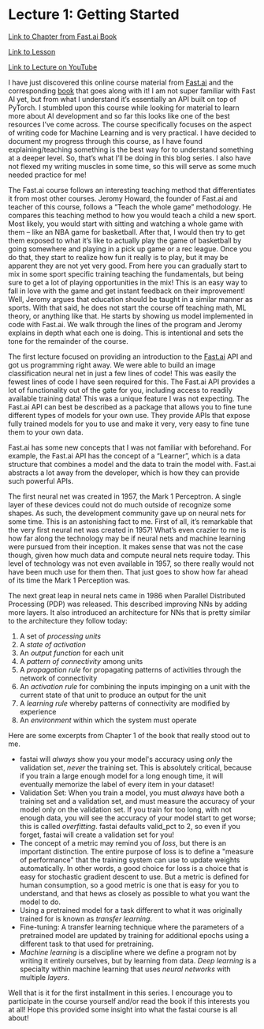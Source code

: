 # Lecture 1: Getting Started

[Link to Chapter from Fast.ai Book](https://colab.research.google.com/github/fastai/fastbook/blob/master/01_intro.ipynb)

[Link to Lesson](https://course.fast.ai/Lessons/lesson1.html)

[Link to Lecture on YouTube](https://youtu.be/8SF_h3xF3cE)

I have just discovered this online course material from [Fast.ai](https://course.fast.ai/) and the corresponding [book](https://course.fast.ai/Resources/book.html) that goes along with it! I am not super familiar with Fast AI yet, but from what I understand it’s essentially an API built on top of PyTorch. I stumbled upon this course while looking for material to learn more about AI development and so far this looks like one of the best resources I’ve come across. The course specifically focuses on the aspect of writing code for Machine Learning and is very practical. I have decided to document my progress through this course, as I have found explaining/teaching something is the best way for to understand something at a deeper level. So, that’s what I’ll be doing in this blog series. I also have not flexed my writing muscles in some time, so this will serve as some much needed practice for me!

The Fast.ai course follows an interesting teaching method that differentiates it from most other courses. Jeromy Howard, the founder of Fast.ai and teacher of this course, follows a “Teach the whole game” methodology. He compares this teaching method to how you would teach a child a new sport. Most likely, you would start with sitting and watching a whole game with them – like an NBA game for basketball. After that, I would then try to get them exposed to what it’s like to actually play the game of basketball by going somewhere and playing in a pick up game or a rec league. Once you do that, they start to realize how fun it really is to play, but it may be apparent they are not yet very good. From here you can gradually start to mix in some sport specific training teaching the fundamentals, but being sure to get a lot of playing opportunities in the mix! This is an easy way to fall in love with the game and get instant feedback on their improvement! Well, Jeromy argues that education should be taught in a similar manner as sports. With that said, he does not start the course off teaching math, ML theory, or anything like that. He starts by showing us model implemented in code with Fast.ai. We walk through the lines of the program and Jeromy explains in depth what each one is doing. This is intentional and sets the tone for the remainder of the course.

The first lecture focused on providing an introduction to the [Fast.ai](http://Fast.ai) API and got us programming right away. We were able to build an image classification neural net in just a few lines of code! This was easily the fewest lines of code I have seen required for this. The Fast.ai API provides a lot of functionality out of the gate for you, including access to readily available training data! This was a unique feature I was not expecting. The Fast.ai API can best be described as a package that allows you to fine tune different types of models for your own use. They provide APIs that expose fully trained models for you to use and make it very, very easy to fine tune them to your own data.

Fast.ai has some new concepts that I was not familiar with beforehand. For example, the Fast.ai API has the concept of a “Learner”, which is a data structure that combines a model and the data to train the model with. Fast.ai abstracts a lot away from the developer, which is how they can provide such powerful APIs.

The first neural net was created in 1957, the Mark 1 Perceptron. A single layer of these devices could not do much outside of recognize some shapes. As such, the development community gave up on neural nets for some time. This is an astonishing fact to me. First of all, it’s remarkable that the very first neural net was created in 1957! What’s even crazier to me is how far along the technology may be if neural nets and machine learning were pursued from their inception. It makes sense that was not the case though, given how much data and compute neural nets require today. This level of technology was not even available in 1957, so there really would not have been much use for them then. That just goes to show how far ahead of its time the Mark 1 Perception was.

The next great leap in neural nets came in 1986 when Parallel Distributed Processing (PDP) was released. This described improving NNs by adding more layers. It also introduced an architecture for NNs that is pretty similar to the architecture they follow today:

1. A set of *processing units*
2. A *state of activation*
3. An *output function* for each unit
4. A *pattern of connectivity* among units
5. A *propagation rule* for propagating patterns of activities through the network of connectivity
6. An *activation rule* for combining the inputs impinging on a unit with the current state of that unit to produce an output for the unit
7. A *learning rule* whereby patterns of connectivity are modified by experience
8. An *environment* within which the system must operate

Here are some excerpts from Chapter 1 of the book that really stood out to me.

- fastai will *always* show you your model's accuracy using *only* the validation set, *never* the training set. This is absolutely critical, because if you train a large enough model for a long enough time, it will eventually memorize the label of every item in your dataset!
- Validation Set: When you train a model, you must *always* have both a training set and a validation set, and must measure the accuracy of your model only on the validation set. If you train for too long, with not enough data, you will see the accuracy of your model start to get worse; this is called *overfitting*. fastai defaults valid_pct to 2, so even if you forget, fastai will create a validation set for you!
- The concept of a metric may remind you of *loss*, but there is an important distinction. The entire purpose of loss is to define a "measure of performance" that the training system can use to update weights automatically. In other words, a good choice for loss is a choice that is easy for stochastic gradient descent to use. But a metric is defined for human consumption, so a good metric is one that is easy for you to understand, and that hews as closely as possible to what you want the model to do.
- Using a pretrained model for a task different to what it was originally trained for is known as *transfer learning*.
- Fine-tuning: A transfer learning technique where the parameters of a pretrained model are updated by training for additional epochs using a different task to that used for pretraining.
- *Machine learning* is a discipline where we define a program not by writing it entirely ourselves, but by learning from data. *Deep learning* is a specialty within machine learning that uses *neural networks* with multiple *layers*.

Well that is it for the first installment in this series. I encourage you to participate in the course yourself and/or read the book if this interests you at all! Hope this provided some insight into what the fastai course is all about!